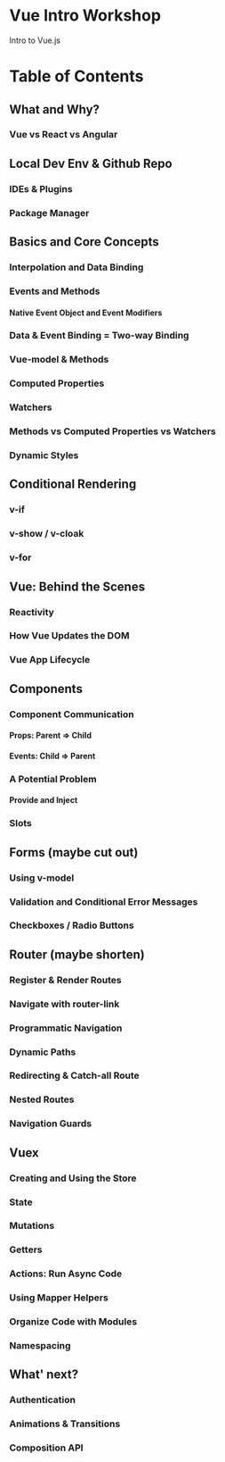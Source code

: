 # Vue Intro Workshop
Intro to Vue.js

# Table of Contents

## What and Why?
### Vue vs React vs Angular

## Local Dev Env & Github Repo
### IDEs & Plugins
### Package Manager

## Basics and Core Concepts
### Interpolation and Data Binding
### Events and Methods
#### Native Event Object and Event Modifiers
### Data & Event Binding = Two-way Binding
### Vue-model & Methods
### Computed Properties
### Watchers
### Methods vs Computed Properties vs Watchers
### Dynamic Styles

## Conditional Rendering
### v-if
### v-show / v-cloak
### v-for

## Vue: Behind the Scenes
### Reactivity
### How Vue Updates the DOM
### Vue App Lifecycle

## Components
### Component Communication
#### Props: Parent => Child
#### Events: Child => Parent
### A Potential Problem
#### Provide and Inject
### Slots

## Forms (maybe cut out)
### Using v-model
### Validation and Conditional Error Messages
### Checkboxes / Radio Buttons

## Router (maybe shorten)
### Register & Render Routes
### Navigate with router-link
### Programmatic Navigation
### Dynamic Paths
### Redirecting & Catch-all Route
### Nested Routes
### Navigation Guards

## Vuex
### Creating and Using the Store
### State
### Mutations
### Getters
### Actions: Run Async Code
### Using Mapper Helpers
### Organize Code with Modules
### Namespacing

## What' next?
### Authentication
### Animations & Transitions
### Composition API

